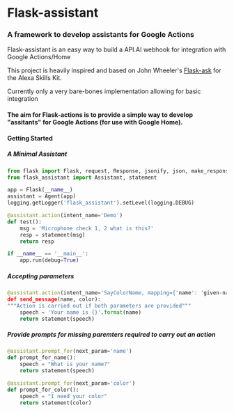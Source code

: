 # Flask-assistant
### A framework to develop assistants for Google Actions

 Flask-assistant is an easy way to build a API.AI webhook for integration with Google Actions/Home

 This project is heavily inspired and based on John Wheeler's [Flask-ask](https://github.com/johnwheeler/flask-ask) for the Alexa Skills Kit.

 Currently only a very bare-bones implementation allowing for basic integration




#### The aim for Flask-actions is to provide a simple way to develop "assitants" for Google Actions (for use with Google Home).



#### Getting Started
##### A Minimal Assistant

```python
from flask import Flask, request, Response, jsonify, json, make_response
from flask_assistant import Assistant, statement

app = Flask(__name__)
assistant = Agent(app)
logging.getLogger('flask_assistant').setLevel(logging.DEBUG)

@assistant.action(intent_name='Demo')
def test():
    msg = 'Microphone check 1, 2 what is this?'
    resp = statement(msg)
    return resp

if __name__ == '__main__':
    app.run(debug=True)
```

##### Accepting parameters
```python
@assistant.action(intent_name='SayColorName, mapping={'name': 'given-name'})
def send_message(name, color):
"""Action is carried out if both parameters are provided"""
    speech = 'Your name is {}'.format(name)
    return statement(speech)
```

##### Provide prompts for missing paremters required to carry out an action
```python
@assistant.prompt_for(next_param='name')
def prompt_for_name():
    speech = "What is your name?"
    return statement(speech)

@assistant.prompt_for(next_param='color')
def prompt_for_color():
    speech = "I need your color"
    return statement(color)
```












